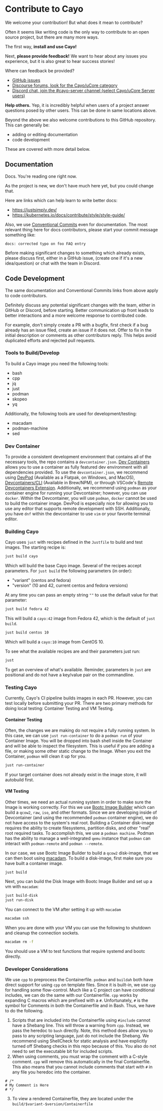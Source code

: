 # Contribute to Cayo

We welcome your contribution! But what does it mean to contribute?

Often it seems like writing code is the only way to contribute to an open source project, but there are many more ways.

The first way, **install and use Cayo!**

Next, **please provide feedback!** We want to hear about any issues you experience, but it is also great to hear success stories!

Where can feedback be provided?

- [GitHub issues](https://github.com/ublue-os/cayo/issues)
- [Discourse forums, look for the Cayo/uCore category](https://universal-blue.discourse.group/)
- [Discord chat, join the #cayo-server channel (select Cayo/uCore Server users)](https://discord.gg/WEu6BdFEtp)

**Help others.** Yep, it is incredibly helpful when users of a project answer questions posed by other users. This can be done in same locations above.

Beyond the above we also welcome contributions to this GitHub repository. This can generally be:

- adding or editing documentation
- code development

These are covered with more detail below.

## Documentation

Docs. You're reading one right now.

As the project is new, we don't have much here yet, but you could change that.

Here are links which can help learn to write better docs:
- https://justsimply.dev/
- https://kubernetes.io/docs/contribute/style/style-guide/

Also, we use [Conventional Commits](https://www.conventionalcommits.org/) even for documentation.
The most relevant thing here for docs contributors, please start your commit message something like:

```
docs: corrected typo on foo FAQ entry
```

Before making significant changes to something which already exists, please discuss first, either in a GitHub issue,
(create one if it's a new idea/question) or chat with the team in Discord.

## Code Development

The same documentation and Conventional Commits links from above apply to code contributors. 

Definitely discuss any potential significant changes with the team, either in GitHub or Discord, before starting. Better communication up front leads to better interactions and a more welcome response to contributed code.

For example, don't simply create a PR with a bugfix, first check if a bug already has an issue filed, create an issue if it does not. Offer to fix in the initial description or comments as other contributors reply. This helps avoid duplicated efforts and rejected pull requests.

### Tools to Build/Develop
To build a Cayo image you need the following tools:
- bash
- cpp
- jq
- just
- podman
- skopeo
- yq

Additionally, the following tools are used for development/testing:
- macadam
- podman-machine
- sed

### Dev Container
To provide a consistent development environment that contains all of the necessary tools, the repo contains a `devcontainer.json`. [Dev Containers](https://containers.dev/) allows you to use a container as fully featured dev environment with all dependencies provided. To use the `devcontainer.json`, we recommend using [DevPod](https://devpod.sh/) (Available as a Flatpak, on Windows, and MacOS), [Devcontainers/CLI](https://github.com/devcontainers/cli) (Available in Brew/NPM), or through VSCode's [Remote Devcontainers Extension](https://code.visualstudio.com/docs/devcontainers/containers). Additionally, we recommend using `podman` as your container engine for running your Devcontainer; however, you can use `docker`. Within the Devcontainer, you will use `podman`, `docker` cannot be used to build the container image. DevPod is especially nice for allowing you to use any editor that supports remote development with SSH. Additionally, you have `dnf` within the devcontainer to use `vim` or your favorite terminal editor.

### Building Cayo

Cayo uses `just` with recipes defined in the `Justfile` to build and test images. The starting recipe is:

```bash
just build cayo
```
Which will build the base Cayo image. Several of the recipes accept parameters. For `just build` the following parameters (in order):

- "variant" (centos and fedora)
- "version" (10 and 42, current centos and fedora versions)

At any time you can pass an empty string `""` to use the default value for that parameter:
```bash
just build fedora 42
```
This will build a `cayo:42` image from Fedora 42, which is the default of `just build`.

```bash
just build centos 10
```
Which will build a `cayo:10` image from CentOS 10.


To see what the available recipes are and their parameters just run:
```bash
just
```
To get an overview of what's available. Reminder, parameters in `just` are positional and do not have a key/value pair on the commandline.

### Testing Cayo
Currently, Cayo's CI pipeline builds images in each PR. However, you can test locally before submitting your PR. There are two primary methods for doing local testing: Container Testing and VM Testing.

#### Container Testing
Often, the changes we are making do not require a fully running system. In this case, we can use `just run-container` to do a `podman run` of your Container Image. You will be dropped into bash shell inside the Container and will be able to inspect the filesystem. This is useful if you are adding a file, or making some other static change to the Image. When you exit the Container, `podman` will clean it up for you.
```bash
just run-container
```
If your target container does not already exist in the image store, it will autobuild first.

#### VM Testing
Other times, we need an actual running system in order to make sure the Image is working correctly. For this we use [Bootc Image Builder](https://osbuild.org/docs/bootc/) which can build a `qcow2`, `raw`, `iso`, and other formats. Since we are developing inside of Devcontainer (and using the recommended `podman` container engine), we do not have access to the system's real root. Building a Container disk-image requires the ability to create filesystems, partition disks, and other "real" root required tasks. To accomplish this, we use a `podman machine`. Podman has the ability to manage a well-integrated `qemu` instance that `podman` can interact with `podman-remote` and `podman --remote`.

In our case, we use Bootc Image Builder to build a `qcow2` disk-image, that we can then boot using [macadam](https://github.com/crc-org/macadam/). To build a disk-image, first make sure you have built a container image.
```bash
just build
```
Next, you can build the Disk Image with Bootc Image Builder and set up a vm with `macadam`:
```bash
just build-disk
just run-disk
```
You can connect to the VM after setting it up with `macadam`
```bash
macadam ssh
```
When you are done with your VM you can use the following to shutdown and cleanup the connection sockets.
```bash
macadam rm -f
```
You should use a VM to test functions that require systemd and bootc directly.

### Developer Considerations
We use `cpp` to preprocess the Containerfile. `podman` and `buildah` both have direct support for using `cpp` on template files. Since it is built-in, we use `cpp` for handling some flow-control. Much like a C project can have conditional includes, we can do the same with our Containerfile. `cpp` works by expanding C macros which are prefixed with a `#`. Unfortunately, `#` is the symbol for Comments in both the Containerfile and in Bash. Thus, we have to do the following.
1. Scripts that are included into the Containerfile using `#include` cannot have a Shebang line. This will throw a warning from `cpp`. Instead, we pass the heredoc to `bash` directly. Note, this method does allow you to pass to any scripting language, just do not include the Shebang. We recommend using ShellCheck for static analysis and have explicitly turned off Shebang checks in this repo because of this. You also do not need to set the executable bit for included scripts.
2. When using comments, you must wrap the comment with a C-style comment. `cpp` will remove this automatically in the final Containerfile. This also means that you cannot include comments that start with `#` in any file you heredoc into the container.
```
# /*
# My Comment is Here
# */
```
3. To view a rendered Containerfile, they are located under the `build/$variant-$version/Containerfile`
